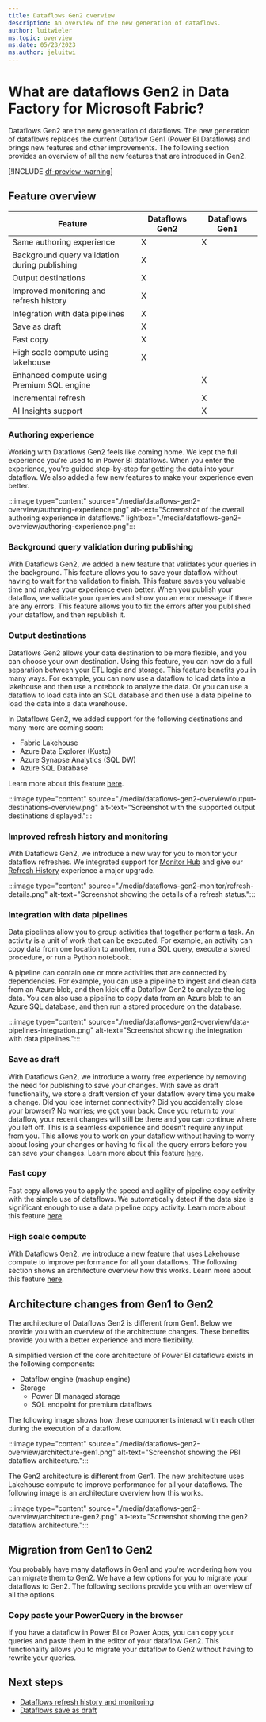 ```yaml
---
title: Dataflows Gen2 overview
description: An overview of the new generation of dataflows.
author: luitwieler
ms.topic: overview
ms.date: 05/23/2023
ms.author: jeluitwi
---
```


# What are dataflows Gen2 in Data Factory for Microsoft Fabric?

Dataflows Gen2 are the new generation of dataflows. The new generation of dataflows replaces the current Dataflow Gen1 (Power BI Dataflows) and brings new features and other improvements. The following section provides an overview of all the new features that are introduced in Gen2.

[!INCLUDE [df-preview-warning](includes/data-factory-preview-warning.md)]

## Feature overview

| Feature |   Dataflows Gen2 |  Dataflows Gen1 |
|--------|---|---|
| Same authoring experience | X | X |
| Background query validation during publishing | X |  |
| Output destinations  | X  |   |
| Improved monitoring and refresh history       |  X |   |
| Integration with data pipelines     | X  |   |
| Save as draft       | X  |   |
| Fast copy       | X  |   |
| High scale compute using lakehouse     |  X |   |
| Enhanced compute using Premium SQL engine |  |  X|
| Incremental refresh       |   | X  |
| AI Insights support |  | X |

### Authoring experience

Working with Dataflows Gen2 feels like coming home. We kept the full experience you're used to in Power BI dataflows. When you enter the experience, you're guided step-by-step for getting the data into your dataflow. We also added a few new features to make your experience even better.

:::image type="content" source="./media/dataflows-gen2-overview/authoring-experience.png" alt-text="Screenshot of the overall authoring experience in dataflows." lightbox="./media/dataflows-gen2-overview/authoring-experience.png":::

### Background query validation during publishing

With Dataflows Gen2, we added a new feature that validates your queries in the background. This feature allows you to save your dataflow without having to wait for the validation to finish. This feature saves you valuable time and makes your experience even better. When you publish your dataflow, we validate your queries and show you an error message if there are any errors. This feature allows you to fix the errors after you published your dataflow, and then republish it.

### Output destinations

Dataflows Gen2 allows your data destination to be more flexible, and you can choose your own destination. Using this feature, you can now do a full separation between your ETL logic and storage. This feature benefits you in many ways. For example, you can now use a dataflow to load data into a lakehouse and then use a notebook to analyze the data. Or you can use a dataflow to load data into an SQL database and then use a data pipeline to load the data into a data warehouse.

In Dataflows Gen2, we added support for the following destinations and many more are coming soon:

- Fabric Lakehouse
- Azure Data Explorer (Kusto)
- Azure Synapse Analytics (SQL DW)
- Azure SQL Database

Learn more about this feature [here](dataflows-gen2-overview.md).

:::image type="content" source="./media/dataflows-gen2-overview/output-destinations-overview.png" alt-text="Screenshot with the supported output destinations displayed.":::

### Improved refresh history and monitoring

With Dataflows Gen2, we introduce a new way for you to monitor your dataflow refreshes. We integrated support for [Monitor Hub](../placeholder.md) and give our [Refresh History](./dataflows-gen2-monitor.md) experience a major upgrade.

:::image type="content" source="./media/dataflows-gen2-monitor/refresh-details.png" alt-text="Screenshot showing the details of a refresh status.":::

### Integration with data pipelines

Data pipelines allow you to group activities that together perform a task. An activity is a unit of work that can be executed. For example, an activity can copy data from one location to another, run a SQL query, execute a stored procedure, or run a Python notebook.

A pipeline can contain one or more activities that are connected by dependencies. For example, you can use a pipeline to ingest and clean data from an Azure blob, and then kick off a Dataflow Gen2 to analyze the log data. You can also use a pipeline to copy data from an Azure blob to an Azure SQL database, and then run a stored procedure on the database.

:::image type="content" source="./media/dataflows-gen2-overview/data-pipelines-integration.png" alt-text="Screenshot showing the integration with data pipelines.":::

### Save as draft

With Dataflows Gen2, we introduce a worry free experience by removing the need for publishing to save your changes. With save as draft functionality, we store a draft version of your dataflow every time you make a change. Did you lose internet connectivity? Did you accidentally close your browser? No worries; we got your back. Once you return to your dataflow, your recent changes will still be there and you can continue where you left off. This is a seamless experience and doesn't require any input from you. This allows you to work on your dataflow without having to worry about losing your changes or having to fix all the query errors before you can save your changes. Learn more about this feature [here](./dataflows-gen2-save-draft.md).

### Fast copy

Fast copy allows you to apply the speed and agility of pipeline copy activity with the simple use of dataflows. We automatically detect if the data size is significant enough to use a data pipeline copy activity. Learn more about this feature [here](../placeholder.md).

### High scale compute

With Dataflows Gen2, we introduce a new feature that uses Lakehouse compute to improve performance for all your dataflows. The following section shows an architecture overview how this works. Learn more about this feature [here](../placeholder.md).

## Architecture changes from Gen1 to Gen2

The architecture of Dataflows Gen2 is different from Gen1. Below we provide you with an overview of the architecture changes. These benefits provide you with a better experience and more flexibility.

A simplified version of the core architecture of Power BI dataflows exists in the following components:

- Dataflow engine (mashup engine)
- Storage
  - Power BI managed storage
  - SQL endpoint for premium dataflows

The following image shows how these components interact with each other during the execution of a dataflow.

:::image type="content" source="./media/dataflows-gen2-overview/architecture-gen1.png" alt-text="Screenshot showing the PBI dataflow architecture.":::

The Gen2 architecture is different from Gen1. The new architecture uses Lakehouse compute to improve performance for all your dataflows. The following image is an architecture overview how this works.

:::image type="content" source="./media/dataflows-gen2-overview/architecture-gen2.png" alt-text="Screenshot showing the gen2 dataflow architecture.":::

## Migration from Gen1 to Gen2

You probably have many dataflows in Gen1 and you're wondering how you can migrate them to Gen2. We have a few options for you to migrate your dataflows to Gen2. The following sections provide you with an overview of all the options.

### Copy paste your PowerQuery in the browser

If you have a dataflow in Power BI or Power Apps, you can copy your queries and paste them in the editor of your dataflow Gen2. This functionality allows you to migrate your dataflow to Gen2 without having to rewrite your queries.

## Next steps

- [Dataflows refresh history and monitoring](dataflows-gen2-monitor.md)
- [Dataflows save as draft](dataflows-gen2-save-draft.md)
